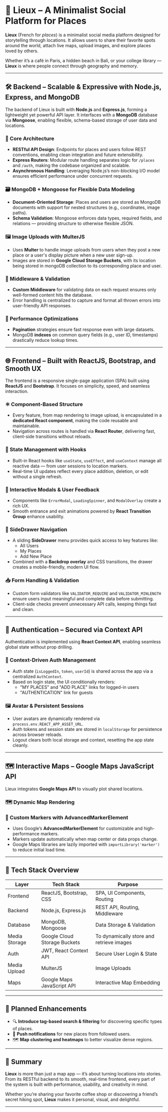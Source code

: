 # 📍 Lieux – A Minimalist Social Platform for Places

**Lieux** (French for *places*) is a minimalist social media platform designed for storytelling through locations. It allows users to share their favorite spots around the world, attach live maps, upload images, and explore places loved by others.

Whether it’s a café in Paris, a hidden beach in Bali, or your college library — **Lieux** is where people connect through geography and memory.

---

## 🛠️ Backend – Scalable & Expressive with Node.js, Express, and MongoDB

The backend of Lieux is built with **Node.js** and **Express.js**, forming a lightweight yet powerful API layer. It interfaces with a **MongoDB** database via **Mongoose**, enabling flexible, schema-based storage of user data and locations.

### 🔧 Core Architecture

- **RESTful API Design**: Endpoints for places and users follow REST conventions, enabling clean integration and future extensibility.
- **Express Routers**: Modular route handling separates logic for `/places` and `/auth`, making the codebase organized and scalable.
- **Asynchronous Handling**: Leveraging Node.js’s non-blocking I/O model ensures efficient performance under concurrent requests.

### 🗃️ MongoDB + Mongoose for Flexible Data Modeling

- **Document-Oriented Storage**: Places and users are stored as MongoDB documents with support for nested structures (e.g., coordinates, image paths).
- **Schema Validation**: Mongoose enforces data types, required fields, and relations — providing structure to otherwise flexible JSON.

### 🖼️ Image Uploads with MulterJS

- Uses **Multer** to handle image uploads from users when they post a new place or a user's display picture when a new user sign-up.
- Images are stored in **Google Cloud Storage Buckets**, with its location being stored in mongoDB collection to its corresponding place and user.

### 🧱 Middleware & Validation

- **Custom Middleware** for validating data on each request ensures only well-formed content hits the database.
- Error handling is centralized to capture and format all thrown errors into user-friendly API responses.

### 🚀 Performance Optimizations

- **Pagination** strategies ensure fast response even with large datasets.
- MongoDB **indexes** on common query fields (e.g., user ID, timestamps) drastically reduce lookup times.

---

## 🌐 Frontend – Built with ReactJS, Bootstrap, and Smooth UX

The frontend is a responsive single-page application (SPA) built using **ReactJS** and **Bootstrap**. It focuses on simplicity, speed, and seamless interaction.

### ⚛️ Component-Based Structure

- Every feature, from map rendering to image upload, is encapsulated in a **dedicated React component**, making the code reusable and maintainable.
- Navigation across routes is handled via **React Router**, delivering fast, client-side transitions without reloads.

### 🔁 State Management with Hooks

- Built-in React hooks like `useState`, `useEffect`, and `useContext` manage all reactive data — from user sessions to location markers.
- Real-time UI updates reflect every place addition, deletion, or edit without a single refresh.

### 💬 Interactive Modals & User Feedback

- Components like `ErrorModal`, `LoadingSpinner`, and `ModalOverlay` create a rich UX.
- Smooth entrance and exit animations powered by **React Transition Group** enhance usability.

### 🧭 SideDrawer Navigation

- A sliding **SideDrawer** menu provides quick access to key features like:
  - All Users
  - My Places
  - Add New Place
- Combined with a **Backdrop overlay** and CSS transitions, the drawer creates a mobile-friendly, modern UI flow.

### 📥 Form Handling & Validation

- Custom form validators like `VALIDATOR_REQUIRE` and `VALIDATOR_MINLENGTH` ensure users input meaningful and complete data before submitting.
- Client-side checks prevent unnecessary API calls, keeping things fast and clean.

---

## 🔐 Authentication – Secured via Context API

Authentication is implemented using **React Context API**, enabling seamless global state without prop drilling.

### 🧠 Context-Driven Auth Management

- Auth state (`isLoggedIn`, `token`, `userId`) is shared across the app via a centralized `AuthContext`.
- Based on login state, the UI conditionally renders:
  - "MY PLACES" and "ADD PLACE" links for logged-in users
  - "AUTHENTICATION" link for guests

### 🖼️ Avatar & Persistent Sessions

- User avatars are dynamically rendered via `process.env.REACT_APP_ASSET_URL`.
- Auth tokens and session state are stored in `localStorage` for persistence across browser reloads.
- Logout clears both local storage and context, resetting the app state cleanly.

---

## 🗺️ Interactive Maps – Google Maps JavaScript API

Lieux integrates **Google Maps API** to visually plot shared locations.

### 🗺️ Dynamic Map Rendering
### 📍 Custom Markers with AdvancedMarkerElement

- Uses Google’s **AdvancedMarkerElement** for customizable and high-performance markers.
- Markers update automatically when map center or data props change.
- Google Maps libraries are lazily imported with `importLibrary('marker')` to reduce initial load time.

---

## 🧪 Tech Stack Overview

| Layer        | Tech Stack                          | Purpose                                |
|--------------|--------------------------------------|------------------------------------------|
| Frontend     | ReactJS, Bootstrap, CSS              | SPA, UI Components, Routing              |
| Backend      | Node.js, Express.js                  | REST API, Routing, Middleware            |
| Database     | MongoDB, Mongoose                    | Data Storage & Validation                |
| Media Storage| Google Cloud Storage Buckets         | To dynamically store and retrieve images |
| Auth         | JWT, React Context API               | Secure User Login & State                |
| Media Upload | MulterJS                             | Image Uploads                            |
| Maps         | Google Maps JavaScript API           | Interactive Map Embedding                |

---

## 🔮 Planned Enhancements

- 🔍 **Introduce tag-based search & filtering** for discovering specific types of places.
- 📲 **Push notifications** for new places from followed users.
- 🗺️ **Map clustering and heatmaps** to better visualize dense regions.

---

## 📌 Summary

**Lieux** is more than just a map app — it’s about turning locations into stories. From its RESTful backend to its smooth, real-time frontend, every part of the system is built with performance, usability, and creativity in mind.

Whether you’re sharing your favorite coffee shop or discovering a friend’s secret hiking spot, **Lieux** makes it personal, visual, and delightful.

---
